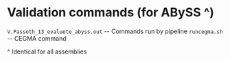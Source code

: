 # Validation commands (for ABySS ^)
`V.Passoth_13_evaluete_abyss.out` -- Commands run by pipeline
`runcegma.sh` -- CEGMA command

^ Identical for all assemblies
